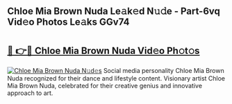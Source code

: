 ## Chloe Mia Brown Nuda Le𝚊k𝚎d N𝚞𝚍e - Part-6vq Vid𝚎o Photos Le𝚊ks GGv74

# <h2><a href="http://fbbpqi7.evod.top/?m=Chloe+Mia+Brown+Nuda">🔗 👉🔴 Chloe Mia Brown Nuda Vid𝚎o Ph𝚘t𝚘s</a></h2>

[![Chloe Mia Brown Nuda N𝚞d𝚎s](https://i.imgur.com/8V9OHl7.gif)](http://fbbpqi7.evod.top/?m=Chloe+Mia+Brown+Nuda)
Social media personality Chloe Mia Brown Nuda recognized for their dance and lifestyle content. Visionary artist Chloe Mia Brown Nuda, celebrated for their creative genius and innovative approach to art. 
